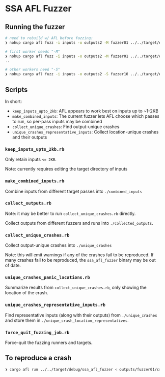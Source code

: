# SSA AFL Fuzzer

## Running the fuzzer

```bash
# need to rebuild w/ AFL before fuzzing:
❯ nohup cargo afl fuzz -i inputs -o outputs2 -M fuzzer01 ../../target/debug/ssa_afl_fuzzer &> fuzzer01.log &; tail -f fuzzer01.log

# first worker needs "-M"
❯ nohup cargo afl fuzz -i inputs -o outputs2 -M fuzzer01 ../../target/debug/ssa_afl_fuzzer &> fuzzer01.log &; tail -f fuzzer01.log
..

# other workers need "-S"
❯ nohup cargo afl fuzz -i inputs -o outputs2 -S fuzzer10 ../../target/debug/ssa_afl_fuzzer &> fuzzer10.log &; tail -f fuzzer10.log
```

## Scripts

In short:
- `keep_inputs_upto_2kb`: AFL appears to work best on inputs up to ~1-2KB
- `make_combined_inputs`: The current fuzzer lets AFL choose which passes to run, so per-pass inputs may be combined
- `collect_unique_crashes`: Find output-unique crashes
- `unique_crashes_representative_inputs`: Collect location-unique crashes and their outputs

### `keep_inputs_upto_2kb.rb`

Only retain inputs `<= 2KB`.

Note: currently requires editing the target directory of inputs

### `make_combined_inputs.rb`

Combine inputs from different target passes into `./combined_inputs`

### `collect_outputs.rb`

Note: it may be better to run `collect_unique_crashes.rb` directly.

Collect outputs from different fuzzers and runs into `./collected_outputs`.

### `collect_unique_crashes.rb`

Collect output-unique crashes into `./unique_crashes`

Note: this will emit warnings if any of the crashes fail to be reproduced.
If many crashes fail to be reproduced, the `ssa_afl_fuzzer` binary may be out of
date.

### `unique_crashes_panic_locations.rb`

Summarize results from `collect_unique_crashes.rb`, only showing the location of
the crash.

### `unique_crashes_representative_inputs.rb`

Find representative inputs (along with their outputs) from `./unique_crashes`
and store them in `./unique_crash_location_representatives`.

### `force_quit_fuzzing_job.rb`

Force-quit the fuzzing runners and targets.

## To reproduce a crash

```bash
❯ cargo afl run ../../target/debug/ssa_afl_fuzzer < outputs/fuzzer01/crashes/id:000000,sig:06,src:001205,time:60283,execs:196992,op:quick,pos:1261
```
